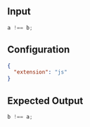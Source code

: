 
## Input
```javascript input
a !== b;
```

## Configuration
```json configuration
{
  "extension": "js"
}
```

## Expected Output
```javascript expected output
b !== a;
```
